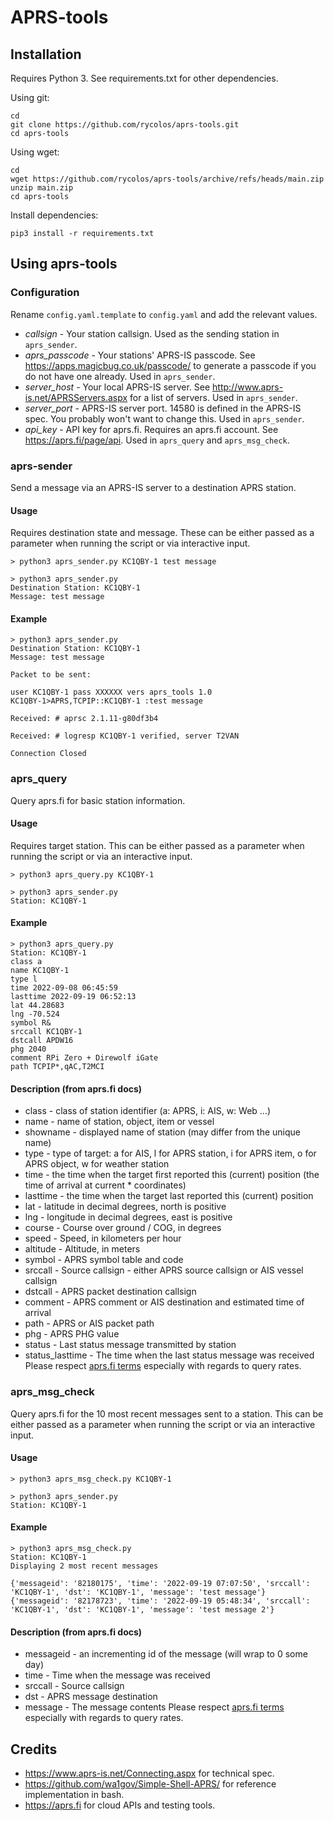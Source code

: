 # APRS-tools
## Installation
Requires Python 3. See requirements.txt for other dependencies.

Using git:
```
cd
git clone https://github.com/rycolos/aprs-tools.git
cd aprs-tools
```
Using wget:
```
cd
wget https://github.com/rycolos/aprs-tools/archive/refs/heads/main.zip
unzip main.zip
cd aprs-tools
```
Install dependencies:
```
pip3 install -r requirements.txt
```
## Using aprs-tools
### Configuration
Rename `config.yaml.template` to `config.yaml` and add the relevant values.
* *callsign* - Your station callsign. Used as the sending station in `aprs_sender`.
* *aprs_passcode* - Your stations' APRS-IS passcode. See <https://apps.magicbug.co.uk/passcode/> to generate a passcode if you do not have one already. Used in `aprs_sender`.
* *server_host* - Your local APRS-IS server. See <http://www.aprs-is.net/APRSServers.aspx> for a list of servers. Used in `aprs_sender`.
* *server_port* - APRS-IS server port. 14580 is defined in the APRS-IS spec. You probably won't want to change this. Used in `aprs_sender`.
* *api_key* - API key for aprs.fi. Requires an aprs.fi account. See <https://aprs.fi/page/api>. Used in `aprs_query` and `aprs_msg_check`.
### aprs-sender
Send a message via an APRS-IS server to a destination APRS station.
#### Usage
Requires destination state and message. These can be either passed as a parameter when running the script or via interactive input.
```
> python3 aprs_sender.py KC1QBY-1 test message

> python3 aprs_sender.py
Destination Station: KC1QBY-1
Message: test message
```
#### Example
```
> python3 aprs_sender.py
Destination Station: KC1QBY-1
Message: test message

Packet to be sent:
 
user KC1QBY-1 pass XXXXXX vers aprs_tools 1.0
KC1QBY-1>APRS,TCPIP::KC1QBY-1 :test message

Received: # aprsc 2.1.11-g80df3b4

Received: # logresp KC1QBY-1 verified, server T2VAN

Connection Closed
```
### aprs_query
Query aprs.fi for basic station information.
#### Usage
Requires target station. This can be either passed as a parameter when running the script or via an interactive input.
```
> python3 aprs_query.py KC1QBY-1

> python3 aprs_sender.py
Station: KC1QBY-1
```
#### Example
```
> python3 aprs_query.py
Station: KC1QBY-1
class a
name KC1QBY-1
type l
time 2022-09-08 06:45:59
lasttime 2022-09-19 06:52:13
lat 44.28683
lng -70.524
symbol R&
srccall KC1QBY-1
dstcall APDW16
phg 2040
comment RPi Zero + Direwolf iGate
path TCPIP*,qAC,T2MCI
```
#### Description (from aprs.fi docs)
* class - class of station identifier (a: APRS, i: AIS, w: Web ...)
* name - name of station, object, item or vessel
* showname - displayed name of station (may differ from the unique name)
* type - type of target: a for AIS, l for APRS station, i for APRS item, o for APRS object, w for weather station
* time - the time when the target first reported this (current) position (the time of arrival at current * coordinates)
* lasttime - the time when the target last reported this (current) position
* lat - latitude in decimal degrees, north is positive
* lng - longitude in decimal degrees, east is positive
* course - Course over ground / COG, in degrees
* speed - Speed, in kilometers per hour
* altitude - Altitude, in meters
* symbol - APRS symbol table and code
* srccall - Source callsign - either APRS source callsign or AIS vessel callsign
* dstcall - APRS packet destination callsign
* comment - APRS comment or AIS destination and estimated time of arrival
* path - APRS or AIS packet path
* phg - APRS PHG value
* status - Last status message transmitted by station
* status_lasttime - The time when the last status message was received
Please respect [aprs.fi terms](https://aprs.fi/page/api) especially with regards to query rates.
### aprs_msg_check
Query aprs.fi for the 10 most recent messages sent to a station. This can be either passed as a parameter when running the script or via an interactive input.
#### Usage
```
> python3 aprs_msg_check.py KC1QBY-1

> python3 aprs_sender.py
Station: KC1QBY-1
```
#### Example
```
> python3 aprs_msg_check.py
Station: KC1QBY-1
Displaying 2 most recent messages 

{'messageid': '82180175', 'time': '2022-09-19 07:07:50', 'srccall': 'KC1QBY-1', 'dst': 'KC1QBY-1', 'message': 'test message'}
{'messageid': '82178723', 'time': '2022-09-19 05:48:34', 'srccall': 'KC1QBY-1', 'dst': 'KC1QBY-1', 'message': 'test message 2'}
```
#### Description (from aprs.fi docs)
* messageid - an incrementing id of the message (will wrap to 0 some day)
* time - Time when the message was received
* srccall - Source callsign
* dst - APRS message destination
* message - The message contents
Please respect [aprs.fi terms](https://aprs.fi/page/api) especially with regards to query rates.
## Credits 
* <https://www.aprs-is.net/Connecting.aspx> for technical spec.
* <https://github.com/wa1gov/Simple-Shell-APRS/> for reference implementation in bash.
* <https://aprs.fi> for cloud APIs and testing tools.

